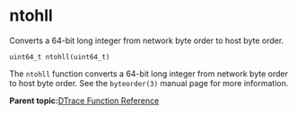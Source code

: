 
# ntohll

Converts a 64-bit long integer from network byte order to host byte order.

```
uint64_t ntohll(uint64_t)
```

The `ntohll` function converts a 64-bit long integer from network byte order to host byte order. See the `byteorder(3)` manual page for more information.

**Parent topic:**[DTrace Function Reference](../reference/dtrace_functions.md)

